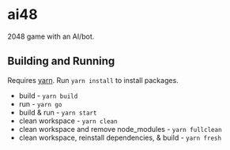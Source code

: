 # ai48

2048 game with an AI/bot.

## Building and Running
Requires [yarn](https://yarnpkg.com). Run `yarn install` to install packages.

 - build - `yarn build`
 - run - `yarn go`
 - build & run - `yarn start`
 - clean workspace - `yarn clean`
 - clean workspace and remove node_modules - `yarn fullclean`
 - clean workspace, reinstall dependencies, & build - `yarn fresh`
